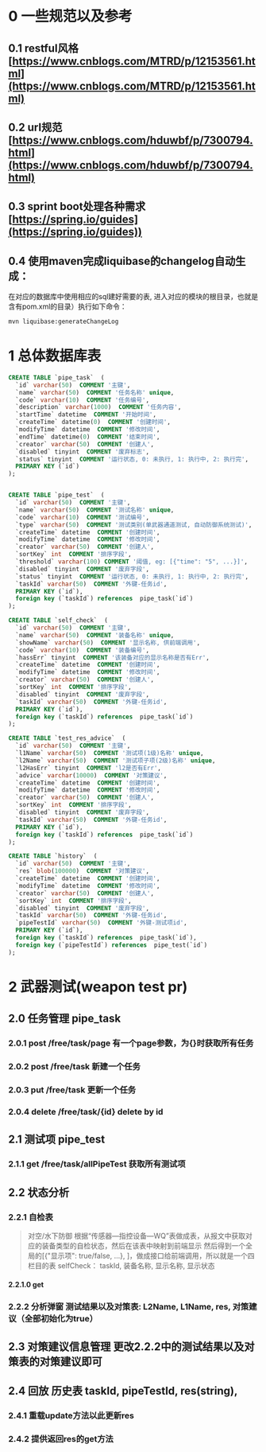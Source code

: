 # 0 一些规范以及参考
## 0.1 restful风格 [https://www.cnblogs.com/MTRD/p/12153561.html](https://www.cnblogs.com/MTRD/p/12153561.html)
## 0.2 url规范 [https://www.cnblogs.com/hduwbf/p/7300794.html](https://www.cnblogs.com/hduwbf/p/7300794.html)
## 0.3 sprint boot处理各种需求[https://spring.io/guides](https://spring.io/guides))
## 0.4 使用maven完成liquibase的changelog自动生成：
在对应的数据库中使用相应的sql建好需要的表, 进入对应的模块的根目录，也就是含有pom.xml的目录）执行如下命令：
```sh
mvn liquibase:generateChangeLog
```
# 1 总体数据库表
```sql
CREATE TABLE `pipe_task`  (
  `id` varchar(50)  COMMENT '主键',
  `name` varchar(50)  COMMENT '任务名称' unique,
  `code` varchar(10)  COMMENT '任务编号',
  `description` varchar(1000)  COMMENT '任务内容',
  `startTime` datetime  COMMENT '开始时间',
  `createTime` datetime(0)  COMMENT '创建时间',
  `modifyTime` datetime  COMMENT '修改时间',
  `endTime` datetime(0)  COMMENT '结束时间',
  `creator` varchar(50)  COMMENT '创建人',
  `disabled` tinyint  COMMENT '废弃标志',
  `status` tinyint  COMMENT '运行状态, 0: 未执行, 1: 执行中, 2: 执行完',
  PRIMARY KEY (`id`)
);


CREATE TABLE `pipe_test`  (
  `id` varchar(50)  COMMENT '主键',
  `name` varchar(50)  COMMENT '测试名称' unique,
  `code` varchar(10)  COMMENT '测试编号',
  `type` varchar(50)  COMMENT '测试类别(单武器通道测试, 自动防御系统测试)',
  `createTime` datetime  COMMENT '创建时间',
  `modifyTime` datetime  COMMENT '修改时间',
  `creator` varchar(50)  COMMENT '创建人',
  `sortKey` int  COMMENT '排序字段',
  `threshold` varchar(100) COMMENT '阈值, eg: [{"time": "5", ...}]',
  `disabled` tinyint  COMMENT '废弃字段',
  `status` tinyint  COMMENT '运行状态, 0: 未执行, 1: 执行中, 2: 执行完',
  `taskId` varchar(50)  COMMENT '外键-任务id',
  PRIMARY KEY (`id`),
  foreign key (`taskId`) references  pipe_task(`id`)
);

CREATE TABLE `self_check`  (
  `id` varchar(50)  COMMENT '主键',
  `name` varchar(50)  COMMENT '装备名称' unique,
  `showName` varchar(50)  COMMENT '显示名称, 供前端调用',
  `code` varchar(10)  COMMENT '装备编号',
  `hassErr` tinyint  COMMENT '该装备对应的显示名称是否有Err',
  `createTime` datetime  COMMENT '创建时间',
  `modifyTime` datetime  COMMENT '修改时间',
  `creator` varchar(50)  COMMENT '创建人',
  `sortKey` int  COMMENT '排序字段',
  `disabled` tinyint  COMMENT '废弃字段',
  `taskId` varchar(50)  COMMENT '外键-任务id',
  PRIMARY KEY (`id`),
  foreign key (`taskId`) references  pipe_task(`id`)
);

CREATE TABLE `test_res_advice`  (
  `id` varchar(50)  COMMENT '主键',
  `l1Name` varchar(50)  COMMENT '测试项(1级)名称' unique,
  `l2Name` varchar(50)  COMMENT '测试项子项(2级)名称' unique,
  `l2HasErr` tinyint  COMMENT 'l2是否有Err',
  `advice` varchar(10000)  COMMENT '对策建议',
  `createTime` datetime  COMMENT '创建时间',
  `modifyTime` datetime  COMMENT '修改时间',
  `creator` varchar(50)  COMMENT '创建人',
  `sortKey` int  COMMENT '排序字段',
  `disabled` tinyint  COMMENT '废弃字段',
  `taskId` varchar(50)  COMMENT '外键-任务id',
  PRIMARY KEY (`id`),
  foreign key (`taskId`) references  pipe_task(`id`)
);

CREATE TABLE `history`  (
  `id` varchar(50)  COMMENT '主键',
  `res` blob(100000)  COMMENT '对策建议',
  `createTime` datetime  COMMENT '创建时间',
  `modifyTime` datetime  COMMENT '修改时间',
  `creator` varchar(50)  COMMENT '创建人',
  `sortKey` int  COMMENT '排序字段',
  `disabled` tinyint  COMMENT '废弃字段',
  `taskId` varchar(50)  COMMENT '外键-任务id',
  `pipeTestId` varchar(50)  COMMENT '外键-测试项id',
  PRIMARY KEY (`id`),
  foreign key (`taskId`) references  pipe_task(`id`),
  foreign key (`pipeTestId`) references  pipe_test(`id`)
);
```

# 2 武器测试(weapon test pr)
## 2.0 任务管理 pipe_task
### 2.0.1 post /free/task/page 有一个page参数，为{}时获取所有任务
### 2.0.2 post /free/task 新建一个任务
### 2.0.3 put /free/task 更新一个任务
### 2.0.4 delete /free/task/{id} delete by id

## 2.1 测试项 pipe_test
### 2.1.1 get /free/task/allPipeTest 获取所有测试项

## 2.2 状态分析
### 2.2.1  自检表 
> 对空/水下防御 根据“传感器—指控设备—WQ”表做成表，从报文中获取对应的装备类型的自检状态，然后在该表中映射到前端显示
> 然后得到一个全局的[{"显示项": true/false, ...}, ]，做成接口给前端调用，所以就是一个四栏目的表 selfCheck： taskId, 装备名称, 显示名称, 显示状态
#### 2.2.1.0 get 

### 2.2.2 分析弹窗 测试结果以及对策表: L2Name, L1Name, res, 对策建议（全部初始化为true）

## 2.3 对策建议信息管理 更改2.2.2中的测试结果以及对策表的对策建议即可

## 2.4 回放 历史表 taskId, pipeTestId, res(string), 
### 2.4.1 重载update方法以此更新res
### 2.4.2 提供返回res的get方法

